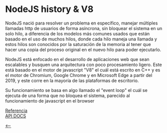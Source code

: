 # NodeJS history & V8

NodeJS nació para resolver un problema en específico, manejar múltiples llamadas http de usuarios de forma asíncrona, sin bloquear el sistema en un solo hilo, a diferencia de los modelos más comunes usados que están basado en el uso de muchos hilos, donde cada hilo maneja una llamada y estos hilos son conocidos por la saturación de la memoria al tener que hacer una copia del proceso original en el nuevo hilo para poder ejecutarlo.

NodeJS está enfocado en el desarrollo de aplicaciones web que sean escalables y busquen una arquitectura con poco procesamiento ligero. Este está basado en el motor de javascript "V8" el cuál está escrito en C++ y es el motor de Chromium, Google Chrome y en Microsoft Edge a partir del 2019, y este corre en la mayoría de las plataformas de escritorio.

Su funcionamiento se basa en algo llamado el "event loop" el cuál se ejecuta de una forma que no bloquea el sistema, parecido al funcionamiento de javascript en el browser

[Referencia](https://nodejs.org/en/about/)  
[API DOCS](https://nodejs.org/api/)

[<--](./README.md)
